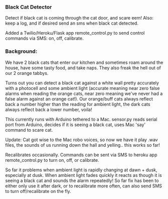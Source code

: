 ### Black Cat Detector

Detect if black cat is coming through the cat door, and scare eem! Also: keep a log, and if desired send an sms when black cat detected.

Added a Twilio/Heroku/Flask app remote_control.py to send control commands via SMS: on, off, calibrate.

### Background:

We have 2 black cats that enter our kitchen and sometimes roam around the house, have some tasty food, and take naps. They also freak the hell out of our 2 orange tabbys.

Turns out you can detect a black cat against a white wall pretty accurately with a photocell and some ambient light (accurate meaning near zero false alarms when reading the orange cats, near zero meaning we've never had a false alarm against an orange cat!). Our orange/buff cats always reflect back a number higher than the reading for ambient light, the dark cats always reflect back a lower number, voila!

This currently runs with Arduino tethered to a Mac. sensor.py reads serial port from Arduino, decides if it is seeing a black cat, uses Mac 'say' command to scare cat.

Update: Cat got wise to the Mac robo voices, so now we have it play .wav files, the sounds of us running down the hall and yelling.. this works so far!

Recalibrates occasionally. Commands can be sent via SMS to heroku app remote_control.py to turn on, off, or calibrate.

So far it problems when ambient light is rapidly changing at dawn + dusk, especially at dusk. When ambient light fades quickly it reacts as though it is seeing a black cat and sounds the alarm repeatedly! So far fix has been to either only use it after dark, or to recalibrate more often, can also send SMS to turn off/recalibrate on the fly.
